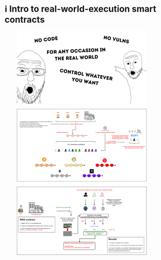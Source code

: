 # ℹ️ Intro to real-world-execution smart contracts



<figure><img src="../.gitbook/assets/RWX_Soyjacks.png" alt=""><figcaption></figcaption></figure>

<figure><img src="../.gitbook/assets/RWX_Example.png" alt=""><figcaption></figcaption></figure>

<figure><img src="../.gitbook/assets/FHE_ML_RWX_KLY.drawio.png" alt=""><figcaption></figcaption></figure>
